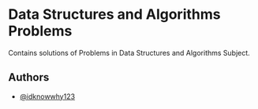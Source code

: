 # Data Structures and Algorithms Problems
Contains solutions of Problems in  Data Structures and Algorithms Subject.
  
## Authors
- [@idknowwhy123](https://github.com/idknowwhy123)
